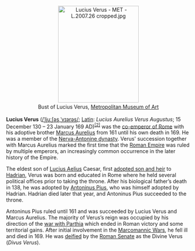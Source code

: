 <div class="photo" colspan="2" style="text-align: center; margin: 25px 0 10px;"><a class="image" href="https://en.wikipedia.org/wiki/File:Lucius_Verus_-_MET_-_L.2007.26_cropped.jpg"><img alt="Lucius Verus - MET - L.2007.26 cropped.jpg" data-file-height="2400" data-file-width="2000" decoding="async" height="264" src="https://upload.wikimedia.org/wikipedia/commons/thumb/c/cb/Lucius_Verus_-_MET_-_L.2007.26_cropped.jpg/220px-Lucius_Verus_-_MET_-_L.2007.26_cropped.jpg" srcset="https://upload.wikimedia.org/wikipedia/commons/thumb/c/cb/Lucius_Verus_-_MET_-_L.2007.26_cropped.jpg/330px-Lucius_Verus_-_MET_-_L.2007.26_cropped.jpg 1.5x, //upload.wikimedia.org/wikipedia/commons/thumb/c/cb/Lucius_Verus_-_MET_-_L.2007.26_cropped.jpg/440px-Lucius_Verus_-_MET_-_L.2007.26_cropped.jpg 2x" width="220"/></a><div style="line-height:normal;padding-bottom:0.2em;padding-top:0.2em;">Bust of Lucius Verus, <a href="https://en.wikipedia.org/wiki/Metropolitan_Museum_of_Art" title="Metropolitan Museum of Art">Metropolitan Museum of Art</a></div></div>

[comment]: # 'breakpoint'
<p><b>Lucius Verus</b> (<span class="rt-commentedText nowrap"><span class="IPA nopopups noexcerpt"><a href="https://en.wikipedia.org/wiki/Help:IPA/English" title="Help:IPA/English">/<span style="border-bottom:1px dotted"><span title="/ˈ/: primary stress follows">ˈ</span><span title="/lj/: 'l' in 'lute'">lj</span><span title="/uː/: 'oo' in 'goose'">uː</span><span title="/ʃ/: 'sh' in 'shy'">ʃ</span><span title="/ə/: 'a' in 'about'">ə</span><span title="'s' in 'sigh'">s</span></span><span class="wrap"> </span><span style="border-bottom:1px dotted"><span title="/ˈ/: primary stress follows">ˈ</span><span title="'v' in 'vie'">v</span><span title="/ɪər/: 'ear' in 'near'">ɪər</span><span title="/ə/: 'a' in 'about'">ə</span><span title="'s' in 'sigh'">s</span></span>/</a></span></span>; <a class="mw-redirect" href="https://en.wikipedia.org/wiki/Latin_language" title="Latin language">Latin</a>: <i lang="la">Lucius Aurelius Verus Augustus</i>; 15 December 130 – 23 January 169 AD)<sup class="reference" id="cite_ref-Potter_2009_2-0"><a href="#cite_note-Potter_2009-2">[2]</a></sup> was the <a href="https://en.wikipedia.org/wiki/Roman_emperor" title="Roman emperor">co-emperor of Rome</a> with his adoptive brother <a href="https://en.wikipedia.org/wiki/Marcus_Aurelius" title="Marcus Aurelius">Marcus Aurelius</a> from 161 until his own death in 169. He was a member of the <a class="mw-redirect" href="https://en.wikipedia.org/wiki/Nerva-Antonine_dynasty" title="Nerva-Antonine dynasty">Nerva-Antonine dynasty</a>. Verus' succession together with Marcus Aurelius marked the first time that the <a href="https://en.wikipedia.org/wiki/Roman_Empire" title="Roman Empire">Roman Empire</a> was ruled by multiple emperors, an increasingly common occurrence in the later history of the Empire.
</p><p>The eldest son of <a href="https://en.wikipedia.org/wiki/Lucius_Aelius" title="Lucius Aelius">Lucius Aelius</a> Caesar, first <a href="https://en.wikipedia.org/wiki/Adoption_in_ancient_Rome" title="Adoption in ancient Rome">adopted son and heir</a> to <a href="https://en.wikipedia.org/wiki/Hadrian" title="Hadrian">Hadrian</a>, Verus was born and educated in Rome where he held several political offices prior to taking the throne. After his biological father’s death in 138, he was adopted by <a href="https://en.wikipedia.org/wiki/Antoninus_Pius" title="Antoninus Pius">Antoninus Pius</a>, who was himself adopted by Hadrian. Hadrian died later that year, and Antoninus Pius succeeded to the throne.
</p><p>Antoninus Pius ruled until 161 and was succeeded by Lucius Verus and Marcus Aurelius. The majority of Verus’s reign was occupied by his direction of the <a href="https://en.wikipedia.org/wiki/Roman%E2%80%93Parthian_War_of_161%E2%80%93166" title="Roman–Parthian War of 161–166">war with Parthia</a> which ended in Roman victory and some territorial gains. After initial involvement in the <a href="https://en.wikipedia.org/wiki/Marcomannic_Wars" title="Marcomannic Wars">Marcomannic Wars</a>, he fell ill and died in 169. He was <a href="https://en.wikipedia.org/wiki/Apotheosis" title="Apotheosis">deified</a> by the <a href="https://en.wikipedia.org/wiki/Roman_Senate" title="Roman Senate">Roman Senate</a> as the Divine Verus (<i>Divus Verus</i>).
</p>